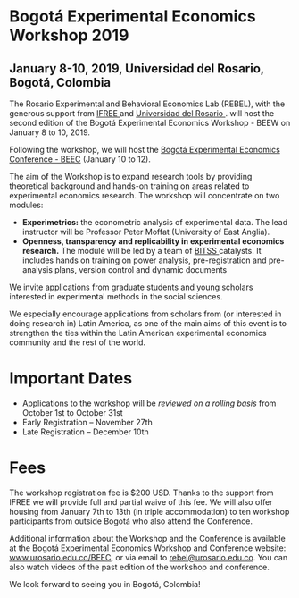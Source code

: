 # Bogotá Experimental Economics Workshop 2019
## January 8-10, 2019, Universidad del Rosario, Bogotá, Colombia

The Rosario Experimental and Behavioral Economics Lab (REBEL), with the generous support from 
<a href="http://ifreeweb.org/" target="_blank"> IFREE </a> 
and <a href="http://www.urosario.edu.co/Facultad-de-Economia/Inicio/" target="_blank"> Universidad del Rosario </a>.
will host the second edition of the Bogotá Experimental Economics Workshop - BEEW on January 8 to 10, 2019. 

Following the workshop, we will host the [Bogotá Experimental Economics Conference - BEEC](index) (January 10 to 12).

The aim of the Workshop is to expand research tools by providing theoretical background and 
hands-on training on areas related to experimental economics research. The workshop will concentrate on two modules: 

- **Experimetrics:** the econometric analysis of experimental data. The lead instructor will be Professor Peter Moffat (University of East Anglia).  
- **Openness, transparency and replicability in experimental economics research.** The module will be led by a team of <a href="https://www.bitss.org/" target="_blank"> BITSS </a> catalysts. It includes hands on training on power analysis, 
pre-registration and pre-analysis plans, version control and dynamic documents

We invite <a href="https://goo.gl/forms/MkS95HDaSCRk70ny1" target="_blank"> applications </a> from graduate students and young scholars interested in experimental methods in the social sciences. 

We especially encourage applications from scholars from (or interested in doing research in) Latin America, 
as one of the main aims of this event is to strengthen the ties within the Latin American experimental economics 
community and the rest of the world. 

# Important Dates
- Applications to the workshop will be _reviewed on a rolling basis_ from October 1st to October 31st
- Early Registration – November 27th
- Late Registration – December 10th

# Fees
The workshop registration fee is $200 USD. Thanks to the support from IFREE we will provide full and partial waive of this fee. We will also offer housing from January 7th to 13th (in triple accommodation) to ten workshop participants from outside Bogotá who also attend the Conference. 

Additional information about the Workshop and the Conference is available 
at the Bogotá Experimental Economics Workshop and Conference website: www.urosario.edu.co/BEEC, or via email to rebel@urosario.edu.co. You can also watch videos of the past edition of the workshop and conference. 
	
We look forward to seeing you in Bogotá, Colombia!

